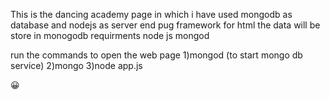 This is the dancing academy page in which i have used mongodb as database and nodejs as server end pug framework for html 
the data will be store in monogodb
requirments
node js
mongod


run the commands to open the web page 
1)mongod (to start mongo db service)
2)mongo 
3)node app.js 

😀